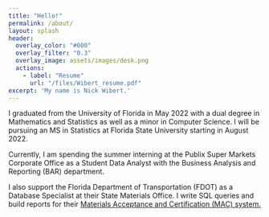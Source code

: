 ```yaml
---
title: "Hello!"
permalink: /about/
layout: splash
header:
  overlay_color: "#000"
  overlay_filter: "0.3"
  overlay_image: assets/images/desk.png
  actions:
    - label: "Resume"
      url: "/files/Wibert_resume.pdf"
excerpt: 'My name is Nick Wibert.'
---
```


I graduated from the University of Florida in May 2022 with a dual degree in Mathematics and Statistics as well as a minor in Computer Science. I will be pursuing an MS in Statistics at Florida State University starting in August 2022.

Currently, I am spending the summer interning at the Publix Super Markets Corporate Office as a Student Data Analyst with the Business Analysis and Reporting (BAR) department.

I also support the Florida Department of Transportation (FDOT) as a Database Specialist at their State Materials Office. I write SQL queries and build reports for their [Materials Acceptance and Certification (MAC) system.](https://mac.fdot.gov/)